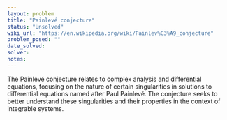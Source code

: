```yaml
---
layout: problem
title: "Painlevé conjecture"
status: "Unsolved"
wiki_url: "https://en.wikipedia.org/wiki/Painlev%C3%A9_conjecture"
problem_posed: ""
date_solved:
solver:
notes:
---
```

The Painlevé conjecture relates to complex analysis and differential equations, focusing on the nature of certain singularities in solutions to differential equations named after Paul Painlevé. The conjecture seeks to better understand these singularities and their properties in the context of integrable systems.
